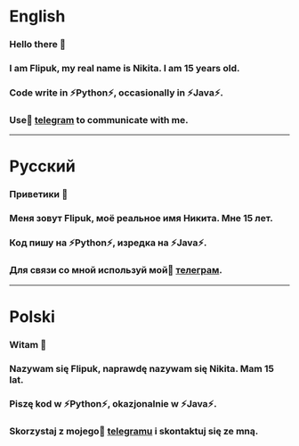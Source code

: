 
# English
### Hello there 👋
### I am **Flipuk**, my real name is **Nikita**. I am 15 years old.
### Code write in ⚡**Python**⚡, occasionally in ⚡**Java**⚡.
### Use💬 [telegram](https://t.me/Flipuk) to communicate with me.
--- 
# Русский
### Приветики 👋
### Меня зовут **Flipuk**, моё реальное имя **Никита**. Мне 15 лет.
### Код пишу на ⚡**Python**⚡, изредка на ⚡**Java**⚡.
### Для связи со мной используй мой💬 [телеграм](https://t.me/Flipuk).
---
# Polski
### Witam 👋
### Nazywam się **Flipuk**, naprawdę nazywam się **Nikita**. Mam 15 lat.
### Piszę kod w ⚡**Python**⚡, okazjonalnie w ⚡**Java**⚡.
### Skorzystaj z mojego💬 [telegramu](https://t.me/Flipuk) i skontaktuj się ze mną.

<!--
**LeoNchiC/LeoNchiC** is a ✨ _special_ ✨ repository because its `README.md` (this file) appears on your GitHub profile.

Here are some ideas to get you started:

- 🔭 I’m currently working on ...
- 🌱 I’m currently learning ...
- 👯 I’m looking to collaborate on ...
- 🤔 I’m looking for help with ...
- 💬 Ask me about ...
- 📫 How to reach me: ...
- 😄 Pronouns: ...
- ⚡ Fun fact: ...
-->
